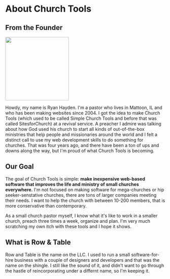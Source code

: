 # About Church Tools

## From the Founder

<img src="http://sitesforchurch.s3.amazonaws.com/profile-pic-1.JPG" width="200px"/>

Howdy, my name is Ryan Hayden.  I'm a pastor who lives in Mattoon, IL and who has been making websites since 2004.  I got the idea to make Church Tools (which used to be called Simple Church Tools and before that was called SitesforChurch) at a revival service.  A preacher I admire was talking about how God used his church to start all kinds of out-of-the-box ministries that help people and missionaries around the world and I felt a distinct call to use my web development skills to do something for churches.  That was four years ago, and there have been a ton of ups and downs along the way, but I'm proud of what Church Tools is becoming.

## Our Goal

The goal of Church Tools is simple: **make inexpensive web-based software that improves the life and ministry of small churches everywhere.**  I'm not focused on making software for mega-churches or hip seeker-senstative churches, there are tons of larger companies meeting their needs.  I want to help the church with between 10-200 members, that is more conservative than contemporary.

As a small church pastor myself, I know what it's like to work in a smaller church, preach three times a week, organize and plan.  I'm very much scratching my own itch with these tools and I hope it shows.

## What is Row & Table

Row and Table is the name on the LLC.  I used to run a small software-for-hire business with a couple of designers and developers and that was the name on the shingle.  I still like the sound of it, and didn't want to go through the hastle of reincorporating under a differnt name, so I'm keeping it.
